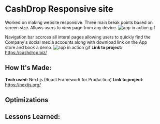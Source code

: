 # CashDrop Responsive site

Worked on making website responsive. Three main break points based on screen size. Allows users to view page from any device.
![app in action gif](/githubGifs/responsive.gif)

Navigation bar accross all interal pages allowing users to quickly find the Company's social media accounts along with download link on the App store and book a demo.
![app in action gif](/githubGifs/easyNav.gif)
**Link to project:** https://cashdrop.biz/

## How It's Made:

**Tech used:** Next.js (React Framework for Production)
**Link to project:** https://nextjs.org/

## Optimizations

## Lessons Learned:
